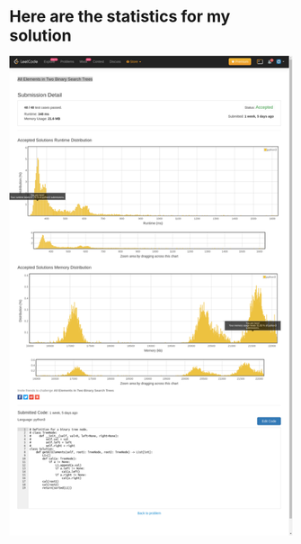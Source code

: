 # **Here are the statistics for my solution**
![Solution Stats](https://github.com/shashwatroy/Leetcode/blob/master/images/All%20Elements%20in%20Two%20Binary%20Search%20Trees.png)
